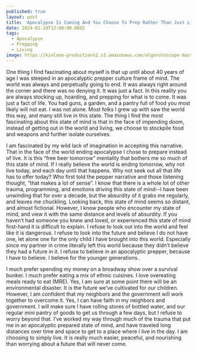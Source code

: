 ```yaml
---
published: true
layout: post
title: 'Apocalypse Is Coming And You Choose To Prep Rather Than Just Live'
date: 2024-02-10T12:00:00.000Z
tags:
  - Apocalypse
  - Prepping
  - Living
image: https://kinlane-productions2.s3.amazonaws.com/algorotoscope-master/every-sunday-morning-central-park-winter-walkway.jpeg
---
```

One thing I find fascinating about myself is that up until about 40 years of age  I was steeped in an apocalyptic prepper culture frame of mind. The world was always and perpetually going to end. It was always right around the corner and there was no denying it. It was just a fact. In this reality you are always stocking up, hoarding, and prepping for what is to come. It was just a fact of life. You had guns, a garden, and a pantry full of food you most likely will not eat. I was not alone. Most folks I grew up with saw the world this way, and many still live in this state. The thing I find the most fascinating about this state of mind is that in the face of impending doom, instead of getting out in the world and living, we choose to stockpile food and weapons and further isolate ourselves. 

I am fascinated by my wild lack of imagination in accepting this narrative. That in the face of the world ending apocalypse I chose to prepare instead of live. It is this “free beer tomorrow” mentality that bothers me so much of this state of mind. If I really believe the world is ending tomorrow, why not live today, and each day until that happens. Why not seek out all that life has to offer today? Who first told the pepper narrative and those listening thought, “that makes a lot of sense”. I know that there is a whole lot of other trauma, programming, and emotions driving this state of mind--I have been unwinding that for over a decade, but the absurdity of it grabs me regularly, and leaves me chuckling.
Looking back, this state of mind seems so distant, and almost fictional. However, I know people who encounter my state of mind, and view it with the same distance and levels of absurdity. If you haven’t had someone you knew and loved, or experienced this state of mind first-hand it is difficult to explain. I refuse to look out into the world and feel like it is dangerous. I refuse to look into the future and believe I do not have one, let alone one for the only child I have brought into this world. Especially since my partner in crime literally left this world because they didn’t believe they had a future in it. I refuse to believe in an apocalyptic prepper, because I have to believe. I believe for the younger generations. 

I much prefer spending my money on a broadway show over a survival bunker. I much prefer eating a mix of ethnic cuisines. I love overeating meals ready to eat (MRE). Yes, I am sure at some point there will be an environmental disaster. It is the future we’ve cultivated for our children. However, I am confident that my neighbors and the government will work together to overcome it. Yes, I can have faith in my neighbors and government. I will make sure I have rolling stores of bottled water, and our regular mini pantry of goods to get us through a few days, but I refuse to worry beyond that. I’ve worked my way through much of the trauma that put me in an apocalyptic prepared state of mind, and have traveled long distances over time and space to get to a place where I live in the day. I am choosing to simply live. It is really much easier, peaceful, and nourishing than worrying about a future that will never come.